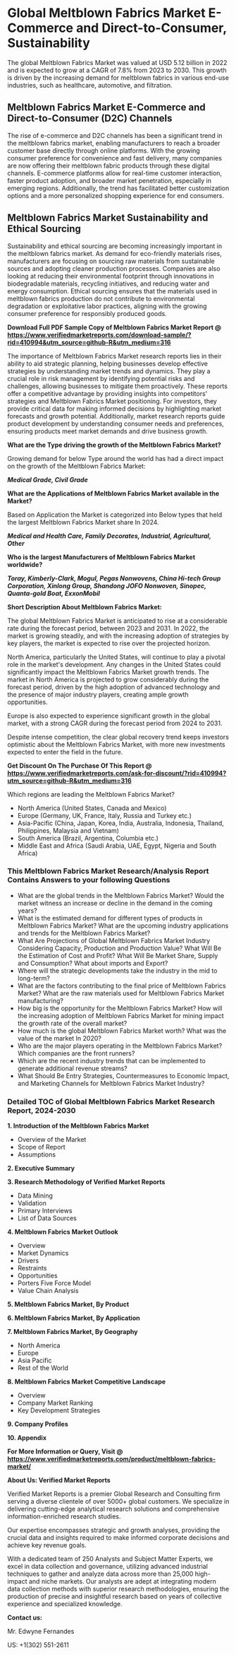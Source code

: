 <h1>Global Meltblown Fabrics Market E-Commerce and Direct-to-Consumer, Sustainability</h1><p class=""><p>The global Meltblown Fabrics Market was valued at USD 5.12 billion in 2022 and is expected to grow at a CAGR of 7.8% from 2023 to 2030. This growth is driven by the increasing demand for meltblown fabrics in various end-use industries, such as healthcare, automotive, and filtration.</p><h2>Meltblown Fabrics Market E-Commerce and Direct-to-Consumer (D2C) Channels</h2><p>The rise of e-commerce and D2C channels has been a significant trend in the meltblown fabrics market, enabling manufacturers to reach a broader customer base directly through online platforms. With the growing consumer preference for convenience and fast delivery, many companies are now offering their meltblown fabric products through these digital channels. E-commerce platforms allow for real-time customer interaction, faster product adoption, and broader market penetration, especially in emerging regions. Additionally, the trend has facilitated better customization options and a more personalized shopping experience for end consumers.</p><h2>Meltblown Fabrics Market Sustainability and Ethical Sourcing</h2><p>Sustainability and ethical sourcing are becoming increasingly important in the meltblown fabrics market. As demand for eco-friendly materials rises, manufacturers are focusing on sourcing raw materials from sustainable sources and adopting cleaner production processes. Companies are also looking at reducing their environmental footprint through innovations in biodegradable materials, recycling initiatives, and reducing water and energy consumption. Ethical sourcing ensures that the materials used in meltblown fabrics production do not contribute to environmental degradation or exploitative labor practices, aligning with the growing consumer preference for responsibly produced goods.</p></p><p class=""><strong>Download Full PDF Sample Copy of Meltblown Fabrics Market Report @ <a href="https://www.verifiedmarketreports.com/download-sample/?rid=410994&utm_source=github-R&utm_medium=316" target="_blank">https://www.verifiedmarketreports.com/download-sample/?rid=410994&utm_source=github-R&utm_medium=316</a></strong></p><p>The importance of&nbsp;Meltblown Fabrics Market research reports lies in their ability to aid strategic planning, helping businesses develop effective strategies by understanding market trends and dynamics. They play a crucial role in risk management by identifying potential risks and challenges, allowing businesses to mitigate them proactively. These reports offer a competitive advantage by providing insights into competitors' strategies and Meltblown Fabrics Market positioning. For investors, they provide critical data for making informed decisions by highlighting market forecasts and growth potential. Additionally, market research reports guide product development by understanding consumer needs and preferences, ensuring products meet market demands and drive business growth.</p><p><strong>What are the&nbsp;Type driving the growth of the Meltblown Fabrics Market?</strong></p><p id="" class="">Growing demand for below Type around the world has had a direct impact on the growth of the Meltblown Fabrics Market:</p><p class=""><em><strong>Medical Grade, Civil Grade</strong></em></p><p class=""><strong>What are the&nbsp;Applications&nbsp;of Meltblown Fabrics Market available in the Market?</strong></p><p id="" class="">Based on Application the Market is categorized into Below types that held the largest Meltblown Fabrics Market share In 2024.</p><p class=""><em><strong>Medical and Health Care, Family Decorates, Industrial, Agricultural, Other</strong></em></p><p class=""><strong>Who is the largest Manufacturers of Meltblown Fabrics Market worldwide?</strong></p><p><em><strong>Toray, Kimberly-Clark, Mogul, Pegas Nonwovens, China Hi-tech Group Corporation, Xinlong Group, Shandong JOFO Nonwoven, Sinopec, Quanta-gold Boat, ExxonMobil</strong></em></p><p id="" class=""><strong>Short Description About Meltblown Fabrics Market:</strong></p><p>The global Meltblown Fabrics Market is anticipated to rise at a considerable rate during the forecast period, between 2023 and 2031. In 2022, the market is growing steadily, and with the increasing adoption of strategies by key players, the market is expected to rise over the projected horizon.</p><p>North America, particularly the United States, will continue to play a pivotal role in the market's development. Any changes in the United States could significantly impact the Meltblown Fabrics Market growth trends. The market in North America is projected to grow considerably during the forecast period, driven by the high adoption of advanced technology and the presence of major industry players, creating ample growth opportunities.</p><p>Europe is also expected to experience significant growth in the global market, with a strong CAGR during the forecast period from 2024 to 2031.</p><p>Despite intense competition, the clear global recovery trend keeps investors optimistic about the Meltblown Fabrics Market, with more new investments expected to enter the field in the future.</p><p id="" class=""><strong>Get Discount On The Purchase Of This Report @ <a href="https://www.verifiedmarketreports.com/ask-for-discount/?rid=410994?utm_source=github-R&utm_medium=316" target="_blank">https://www.verifiedmarketreports.com/ask-for-discount/?rid=410994?utm_source=github-R&utm_medium=316</a></strong></p><p class="">Which regions are leading the Meltblown Fabrics Market?</p><ul><li>North America (United States, Canada and Mexico)</li><li>Europe (Germany, UK, France, Italy, Russia and Turkey etc.)</li><li>Asia-Pacific (China, Japan, Korea, India, Australia, Indonesia, Thailand, Philippines, Malaysia and Vietnam)</li><li>South America (Brazil, Argentina, Columbia etc.)</li><li>Middle East and Africa (Saudi Arabia, UAE, Egypt, Nigeria and South Africa)</li></ul><h3 id="" class="">This Meltblown Fabrics Market Research/Analysis Report Contains Answers to your following Questions</h3><ul><li>What are the global trends in the Meltblown Fabrics Market? Would the market witness an increase or decline in the demand in the coming years?</li><li>What is the estimated demand for different types of products in Meltblown Fabrics Market? What are the upcoming industry applications and trends for the Meltblown Fabrics Market?</li><li>What Are Projections of Global Meltblown Fabrics Market Industry Considering Capacity, Production and Production Value? What Will Be the Estimation of Cost and Profit? What Will Be Market Share, Supply and Consumption? What about imports and Export?</li><li>Where will the strategic developments take the industry in the mid to long-term?</li><li>What are the factors contributing to the final price of Meltblown Fabrics Market? What are the raw materials used for Meltblown Fabrics Market manufacturing?</li><li>How big is the opportunity for the Meltblown Fabrics Market? How will the increasing adoption of Meltblown Fabrics Market for mining impact the growth rate of the overall market?</li><li>How much is the global Meltblown Fabrics Market worth? What was the value of the market In 2020?</li><li>Who are the major players operating in the Meltblown Fabrics Market? Which companies are the front runners?</li><li>Which are the recent industry trends that can be implemented to generate additional revenue streams?</li><li>What Should Be Entry Strategies, Countermeasures to Economic Impact, and Marketing Channels for Meltblown Fabrics Market Industry?</li></ul><h3 id="" class="">Detailed TOC of Global Meltblown Fabrics Market Research Report, 2024-2030</h3><p id="" class=""><strong>1. Introduction of the Meltblown Fabrics Market</strong></p><ul><li>Overview of the Market</li><li>Scope of Report</li><li>Assumptions</li></ul><p id="" class=""><strong>2. Executive Summary</strong></p><p id="" class=""><strong>3. Research Methodology of Verified Market Reports</strong></p><ul><li>Data Mining</li><li>Validation</li><li>Primary Interviews</li><li>List of Data Sources</li></ul><p id="" class=""><strong>4. Meltblown Fabrics Market Outlook</strong></p><ul><li>Overview</li><li>Market Dynamics</li><li>Drivers</li><li>Restraints</li><li>Opportunities</li><li>Porters Five Force Model</li><li>Value Chain Analysis</li></ul><p id="" class=""><strong>5. Meltblown Fabrics Market, By Product</strong></p><p id="" class=""><strong>6. Meltblown Fabrics Market, By Application</strong></p><p id="" class=""><strong>7. Meltblown Fabrics Market, By Geography</strong></p><ul><li>North America</li><li>Europe</li><li>Asia Pacific</li><li>Rest of the World</li></ul><p id="" class=""><strong>8. Meltblown Fabrics Market Competitive Landscape</strong></p><ul><li>Overview</li><li>Company Market Ranking</li><li>Key Development Strategies</li></ul><p id="" class=""><strong>9. Company Profiles</strong></p><p id="" class=""><strong>10. Appendix</strong></p><p id="" class=""><strong>For More Information or Query, Visit @ <a href="https://www.verifiedmarketreports.com/product/meltblown-fabrics-market/" target="_blank">https://www.verifiedmarketreports.com/product/meltblown-fabrics-market/</a></strong></p><p id="" class=""><strong>About Us: Verified Market Reports</strong></p><p id="" class="">Verified Market Reports is a premier Global Research and Consulting firm serving a diverse clientele of over 5000+ global customers. We specialize in delivering cutting-edge analytical research solutions and comprehensive information-enriched research studies.</p><p id="" class="">Our expertise encompasses strategic and growth analyses, providing the crucial data and insights required to make informed corporate decisions and achieve key revenue goals.</p><p id="" class="">With a dedicated team of 250 Analysts and Subject Matter Experts, we excel in data collection and governance, utilizing advanced industrial techniques to gather and analyze data across more than 25,000 high-impact and niche markets. Our analysts are adept at integrating modern data collection methods with superior research methodologies, ensuring the production of precise and insightful research based on years of collective experience and specialized knowledge.</p><p id="" class=""><strong>Contact us:</strong></p><p id="" class="">Mr. Edwyne Fernandes</p><p id="" class="">US: +1(302) 551-2611</p>